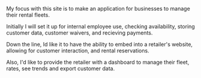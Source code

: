 My focus with this site is to make an application for businesses to manage their rental fleets.

Initially I will set it up for internal employee use, checking availability, storing customer data, customer waivers, and recieving payments. 

Down the line, Id like it to have the ability to embed into a retailer's website, allowing for customer interaction, and rental reservations.

Also, I'd like to provide the retailer with a dashboard to manage their fleet, rates, see trends and export customer data. 

